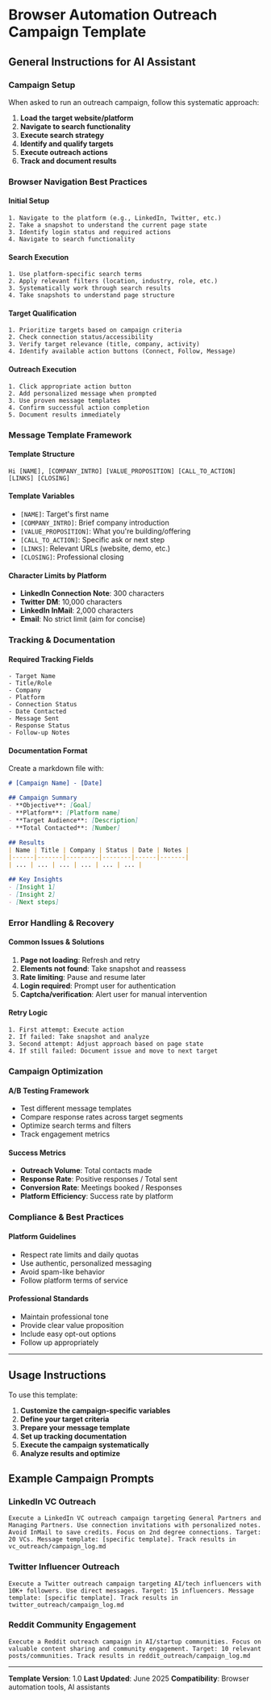 # Browser Automation Outreach Campaign Template

## General Instructions for AI Assistant

### Campaign Setup
When asked to run an outreach campaign, follow this systematic approach:

1. **Load the target website/platform**
2. **Navigate to search functionality**
3. **Execute search strategy**
4. **Identify and qualify targets**
5. **Execute outreach actions**
6. **Track and document results**

### Browser Navigation Best Practices

#### Initial Setup
```
1. Navigate to the platform (e.g., LinkedIn, Twitter, etc.)
2. Take a snapshot to understand the current page state
3. Identify login status and required actions
4. Navigate to search functionality
```

#### Search Execution
```
1. Use platform-specific search terms
2. Apply relevant filters (location, industry, role, etc.)
3. Systematically work through search results
4. Take snapshots to understand page structure
```

#### Target Qualification
```
1. Prioritize targets based on campaign criteria
2. Check connection status/accessibility
3. Verify target relevance (title, company, activity)
4. Identify available action buttons (Connect, Follow, Message)
```

#### Outreach Execution
```
1. Click appropriate action button
2. Add personalized message when prompted
3. Use proven message templates
4. Confirm successful action completion
5. Document results immediately
```

### Message Template Framework

#### Template Structure
```
Hi [NAME], [COMPANY_INTRO] [VALUE_PROPOSITION] [CALL_TO_ACTION] [LINKS] [CLOSING]
```

#### Template Variables
- `[NAME]`: Target's first name
- `[COMPANY_INTRO]`: Brief company introduction
- `[VALUE_PROPOSITION]`: What you're building/offering
- `[CALL_TO_ACTION]`: Specific ask or next step
- `[LINKS]`: Relevant URLs (website, demo, etc.)
- `[CLOSING]`: Professional closing

#### Character Limits by Platform
- **LinkedIn Connection Note**: 300 characters
- **Twitter DM**: 10,000 characters
- **LinkedIn InMail**: 2,000 characters
- **Email**: No strict limit (aim for concise)

### Tracking & Documentation

#### Required Tracking Fields
```
- Target Name
- Title/Role
- Company
- Platform
- Connection Status
- Date Contacted
- Message Sent
- Response Status
- Follow-up Notes
```

#### Documentation Format
Create a markdown file with:
```markdown
# [Campaign Name] - [Date]

## Campaign Summary
- **Objective**: [Goal]
- **Platform**: [Platform name]
- **Target Audience**: [Description]
- **Total Contacted**: [Number]

## Results
| Name | Title | Company | Status | Date | Notes |
|------|-------|---------|--------|------|-------|
| ... | ... | ... | ... | ... | ... |

## Key Insights
- [Insight 1]
- [Insight 2]
- [Next steps]
```

### Error Handling & Recovery

#### Common Issues & Solutions
1. **Page not loading**: Refresh and retry
2. **Elements not found**: Take snapshot and reassess
3. **Rate limiting**: Pause and resume later
4. **Login required**: Prompt user for authentication
5. **Captcha/verification**: Alert user for manual intervention

#### Retry Logic
```
1. First attempt: Execute action
2. If failed: Take snapshot and analyze
3. Second attempt: Adjust approach based on page state
4. If still failed: Document issue and move to next target
```

### Campaign Optimization

#### A/B Testing Framework
- Test different message templates
- Compare response rates across target segments
- Optimize search terms and filters
- Track engagement metrics

#### Success Metrics
- **Outreach Volume**: Total contacts made
- **Response Rate**: Positive responses / Total sent
- **Conversion Rate**: Meetings booked / Responses
- **Platform Efficiency**: Success rate by platform

### Compliance & Best Practices

#### Platform Guidelines
- Respect rate limits and daily quotas
- Use authentic, personalized messaging
- Avoid spam-like behavior
- Follow platform terms of service

#### Professional Standards
- Maintain professional tone
- Provide clear value proposition
- Include easy opt-out options
- Follow up appropriately

---

## Usage Instructions

To use this template:

1. **Customize the campaign-specific variables**
2. **Define your target criteria**
3. **Prepare your message template**
4. **Set up tracking documentation**
5. **Execute the campaign systematically**
6. **Analyze results and optimize**

## Example Campaign Prompts

### LinkedIn VC Outreach
```
Execute a LinkedIn VC outreach campaign targeting General Partners and Managing Partners. Use connection invitations with personalized notes. Avoid InMail to save credits. Focus on 2nd degree connections. Target: 20 VCs. Message template: [specific template]. Track results in vc_outreach/campaign_log.md
```

### Twitter Influencer Outreach
```
Execute a Twitter outreach campaign targeting AI/tech influencers with 10K+ followers. Use direct messages. Target: 15 influencers. Message template: [specific template]. Track results in twitter_outreach/campaign_log.md
```

### Reddit Community Engagement
```
Execute a Reddit outreach campaign in AI/startup communities. Focus on valuable content sharing and community engagement. Target: 10 relevant posts/communities. Track results in reddit_outreach/campaign_log.md
```

---

**Template Version**: 1.0
**Last Updated**: June 2025
**Compatibility**: Browser automation tools, AI assistants 